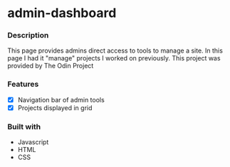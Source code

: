 # admin-dashboard

### Description
This page provides admins direct access to tools to manage a site. In this page I had it "manage" projects I worked on previously. This project was provided by The Odin Project

### Features
- [X] Navigation bar of admin tools
- [X] Projects displayed in grid

### Built with
- Javascript
- HTML
- CSS
